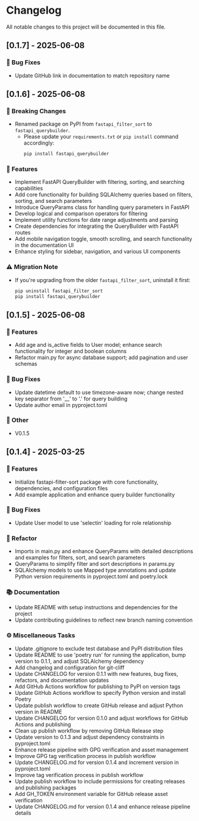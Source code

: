 # Changelog

All notable changes to this project will be documented in this file.

## [0.1.7] - 2025-06-08

### 🐛 Bug Fixes

- Update GitHub link in documentation to match repository name


## [0.1.6] - 2025-06-08

### 🚨 Breaking Changes
- Renamed package on PyPI from `fastapi_filter_sort` to `fastapi_querybuilder`.
  - Please update your `requirements.txt` or `pip install` command accordingly:
    ```bash
    pip install fastapi_querybuilder
    ```

### 🚀 Features

- Implement FastAPI QueryBuilder with filtering, sorting, and searching capabilities
- Add core functionality for building SQLAlchemy queries based on filters, sorting, and search parameters
- Introduce QueryParams class for handling query parameters in FastAPI
- Develop logical and comparison operators for filtering
- Implement utility functions for date range adjustments and parsing
- Create dependencies for integrating the QueryBuilder with FastAPI routes
- Add mobile navigation toggle, smooth scrolling, and search functionality in the documentation UI
- Enhance styling for sidebar, navigation, and various UI components

### ⚠️ Migration Note
- If you're upgrading from the older `fastapi_filter_sort`, uninstall it first:
  ```bash
  pip uninstall fastapi_filter_sort
  pip install fastapi_querybuilder

## [0.1.5] - 2025-06-08

### 🚀 Features

- Add age and is_active fields to User model; enhance search functionality for integer and boolean columns
- Refactor main.py for async database support; add pagination and user schemas

### 🐛 Bug Fixes

- Update datetime default to use timezone-aware now; change nested key separator from '__' to '.' for query building
- Update author email in pyproject.toml

### 💼 Other

- V0.1.5

## [0.1.4] - 2025-03-25

### 🚀 Features

- Initialize fastapi-filter-sort package with core functionality, dependencies, and configuration files
- Add example application and enhance query builder functionality

### 🐛 Bug Fixes

- Update User model to use 'selectin' loading for role relationship

### 🚜 Refactor

- Imports in main.py and enhance QueryParams with detailed descriptions and examples for filters, sort, and search parameters
- QueryParams to simplify filter and sort descriptions in params.py
- SQLAlchemy models to use Mapped type annotations and update Python version requirements in pyproject.toml and poetry.lock

### 📚 Documentation

- Update README with setup instructions and dependencies for the project
- Update contributing guidelines to reflect new branch naming convention

### ⚙️ Miscellaneous Tasks

- Update .gitignore to exclude test database and PyPI distribution files
- Update README to use 'poetry run' for running the application, bump version to 0.1.1, and adjust SQLAlchemy dependency
- Add changelog and configuration for git-cliff
- Update CHANGELOG for version 0.1.1 with new features, bug fixes, refactors, and documentation updates
- Add GitHub Actions workflow for publishing to PyPI on version tags
- Update GitHub Actions workflow to specify Python version and install Poetry
- Update publish workflow to create GitHub release and adjust Python version in README
- Update CHANGELOG for version 0.1.0 and adjust workflows for GitHub Actions and publishing
- Clean up publish workflow by removing GitHub Release step
- Update version to 0.1.3 and adjust dependency constraints in pyproject.toml
- Enhance release pipeline with GPG verification and asset management
- Improve GPG tag verification process in publish workflow
- Update CHANGELOG.md for version 0.1.4 and increment version in pyproject.toml
- Improve tag verification process in publish workflow
- Update publish workflow to include permissions for creating releases and publishing packages
- Add GH_TOKEN environment variable for GitHub release asset verification
- Update CHANGELOG.md for version 0.1.4 and enhance release pipeline details

<!-- generated by git-cliff -->
